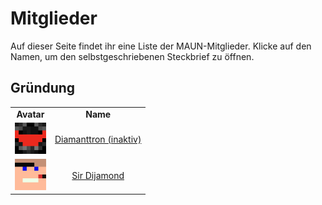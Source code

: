 # Mitglieder
Auf dieser Seite findet ihr eine Liste der MAUN-Mitglieder. Klicke auf den Namen, um den selbstgeschriebenen Steckbrief zu öffnen.

## Gründung
<p align="center">
<table>
    <tr>
        <td align="center" vertical-align="middle"><b>Avatar</b></td>
        <td align="center" vertical-align="middle"><b>Name</b></td>
    </tr>
    <tr>
        <td align="center" vertical-align="middle"><img src="Face/Diamanttron.png" width="50"></td>
        <td align="center" vertical-align="middle"><a href="https://themaun.github.io/Mitglieder/Diamanttron">Diamanttron (inaktiv)</a></td>
    </tr>
        <td align="center" vertical-align="middle"><img src="Face/Sir_Dijamond.png" width="50"></td>
        <td align="center" vertical-align="middle"><a href="https://themaun.github.io/Mitglieder/Sir_Dijamond">Sir Dijamond</a></td>
    <tr>
    </tr>
</table>
</p>
